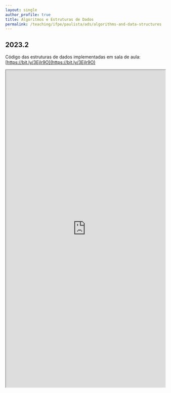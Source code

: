 ```yaml
---
layout: single
author_profile: true
title: Algoritmos e Estruturas de Dados
permalink: /teaching/ifpe/paulista/ads/algorithms-and-data-structures
---
```


## 2023.2

Código das estruturas de dados implementadas em sala de aula: [https://bit.ly/3Ejlr9O](https://bit.ly/3Ejlr9O)

<iframe src="https://docs.google.com/spreadsheets/d/e/2PACX-1vQFKXg4jUSloXwTtvQ5pZE6ESGAzrosYRfxXkY2gqj7ZHneM7fqEI5ZvCBmhrIh-eXv9WwDXO9-vxmT/pubhtml?widget=true&amp;headers=false" style="position: relative; width: 100%;" height="1000"></iframe>
